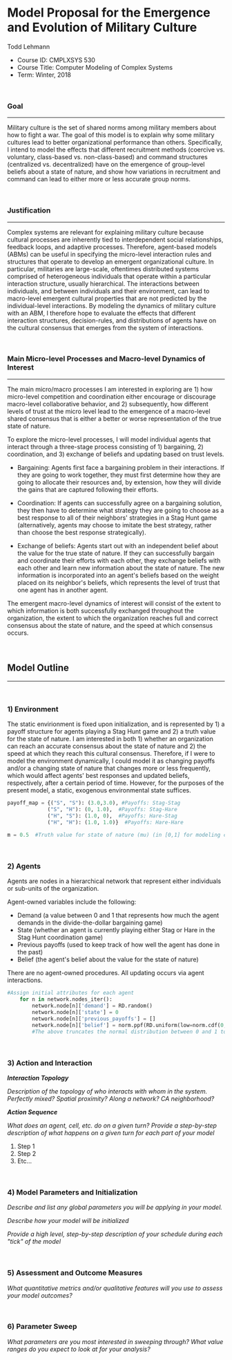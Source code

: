 # Model Proposal for the Emergence and Evolution of Military Culture

Todd Lehmann

* Course ID: CMPLXSYS 530
* Course Title: Computer Modeling of Complex Systems
* Term: Winter, 2018



&nbsp; 

### Goal 
*****
 
Military culture is the set of shared norms among military members about how to fight a war. The goal of this model is to explain why some military cultures lead to better organizational performance than others. Specifically, I intend to model the effects that different recruitment methods (coercive vs. voluntary, class-based vs. non-class-based) and command structures (centralized vs. decentralized) have on the emergence of group-level beliefs about a state of nature, and show how variations in recruitment and command can lead to either more or less accurate group norms.

&nbsp;  
### Justification
****

Complex systems are relevant for explaining military culture because cultural processes are inherently tied to interdependent social relationships, feedback loops, and adaptive processes. Therefore, agent-based models (ABMs) can be useful in specifying the micro-level interaction rules and structures that operate to develop an emergent organizational culture. In particular, militaries are large-scale, oftentimes distributed systems comprised of heterogeneous individuals that operate within a particular interaction structure, usually hierarchical. The interactions between individuals, and between individuals and their environment, can lead to macro-level emergent cultural properties that are not predicted by the individual-level interactions. By modeling the dynamics of military culture with an ABM, I therefore hope to evaluate the effects that different interaction structures, decision-rules, and distributions of agents have on the cultural consensus that emerges from the system of interactions.

&nbsp; 
### Main Micro-level Processes and Macro-level Dynamics of Interest
****

The main micro/macro processes I am interested in exploring are 1) how micro-level competition and coordination either encourage or discourage macro-level collaborative behavior, and 2) subsequently, how different levels of trust at the micro level lead to the emergence of a macro-level shared consensus that is either a better or worse representation of the true state of nature. 

To explore the micro-level processes, I will model individual agents that interact through a three-stage process consisting of 1) bargaining, 2) coordination, and 3) exchange of beliefs and updating based on trust levels. 

* Bargaining: Agents first face a bargaining problem in their interactions. If they are going to work together, they must first determine how they are going to allocate their resources and, by extension, how they will divide the gains that are captured following their efforts.

* Coordination: If agents can successfully agree on a bargaining solution, they then have to determine what strategy they are going to choose as a best response to all of their neighbors' strategies in a Stag Hunt game (alternatively, agents may choose to imitate the best strategy, rather than choose the best response strategically).

* Exchange of beliefs: Agents start out with an independent belief about the value for the true state of nature. If they can successfully bargain and coordinate their efforts with each other, they exchange beliefs with each other and learn new information about the state of nature. The new information is incorporated into an agent's beliefs based on the weight placed on its neighbor's beliefs, which represents the level of trust that one agent has in another agent.

The emergent macro-level dynamics of interest will consist of the extent to which information is both successfully exchanged throughout the organization, the extent to which the organization reaches full and correct consensus about the state of nature, and the speed at which consensus occurs.

&nbsp; 


## Model Outline
****
&nbsp; 
### 1) Environment

The static envirionment is fixed upon initialization, and is represented by 1) a payoff structure for agents playing a Stag Hunt game and 2) a truth value for the state of nature. I am interested in both 1) whether an organization can reach an accurate consensus about the state of nature and 2) the speed at which they reach this cultural consensus. Therefore, if I were to model the environment dynamically, I could model it as changing payoffs and/or a changing state of nature that changes more or less frequently, which would affect agents' best responses and updated beliefs, respectively, after a certain period of time. However, for the purposes of the present model, a static, exogenous environmental state suffices.

```python
payoff_map = {("S", "S"): (3.0,3.0), #Payoffs: Stag-Stag
             ("S", "H"): (0, 1.0),  #Payoffs: Stag-Hare
             ("H", "S"): (1.0, 0),  #Payoffs: Hare-Stag
             ("H", "H"): (1.0, 1.0)}  #Payoffs: Hare-Hare
    
m = 0.5  #Truth value for state of nature (mu) (in [0,1] for modeling convenience), about which agents receive a noisy signal initially
```

&nbsp; 

### 2) Agents
 
Agents are nodes in a hierarchical network that represent either individuals or sub-units of the organization. 

Agent-owned variables include the following:
* Demand (a value between 0 and 1 that represents how much the agent demands in the divide-the-dollar bargaining game)
* State (whether an agent is currently playing either Stag or Hare in the Stag Hunt coordination game)
* Previous payoffs (used to keep track of how well the agent has done in the past)
* Belief (the agent's belief about the value for the state of nature)

There are no agent-owned procedures. All updating occurs via agent interactions.

```python
#Assign initial attributes for each agent
    for n in network.nodes_iter():
        network.node[n]['demand'] = RD.random()
        network.node[n]['state'] = 0
        network.node[n]['previous_payoffs'] = []
        network.node[n]['belief'] = norm.ppf(RD.uniform(low=norm.cdf(0, m, s), high=norm.cdf(1, m, s), size=1), m, s)
        #The above truncates the normal distribution between 0 and 1 to make distribution of beliefs easier to interpret
```

&nbsp; 

### 3) Action and Interaction 
 
**_Interaction Topology_**

_Description of the topology of who interacts with whom in the system. Perfectly mixed? Spatial proximity? Along a network? CA neighborhood?_
 
**_Action Sequence_**

_What does an agent, cell, etc. do on a given turn? Provide a step-by-step description of what happens on a given turn for each part of your model_

1. Step 1
2. Step 2
3. Etc...

&nbsp; 
### 4) Model Parameters and Initialization

_Describe and list any global parameters you will be applying in your model._

_Describe how your model will be initialized_

_Provide a high level, step-by-step description of your schedule during each "tick" of the model_

&nbsp; 

### 5) Assessment and Outcome Measures

_What quantitative metrics and/or qualitative features will you use to assess your model outcomes?_

&nbsp; 

### 6) Parameter Sweep

_What parameters are you most interested in sweeping through? What value ranges do you expect to look at for your analysis?_
